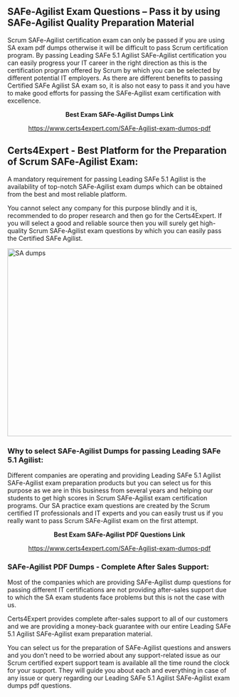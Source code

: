 <h2><strong>SAFe-Agilist Exam Questions &ndash; Pass it by using SAFe-Agilist Quality Preparation Material</strong></h2>
<p>Scrum SAFe-Agilist certification exam can only be passed if you are using SA exam pdf dumps otherwise it will be difficult to pass Scrum certification program. By passing Leading SAFe 5.1 Agilist SAFe-Agilist certification you can easily progress your IT career in the right direction as this is the certification program offered by Scrum by which you can be selected by different potential IT employers. As there are different benefits to passing Certified SAFe Agilist SA exam so, it is also not easy to pass it and you have to make good efforts for passing the SAFe-Agilist exam certification with excellence.</p>
<p style="text-align: center;"><strong>Best Exam SAFe-Agilist Dumps Link</strong></p>
<p style="text-align: center;"><a href="exam%20link">https://www.certs4expert.com/SAFe-Agilist-exam-dumps-pdf</a></p>
<h2><strong>Certs4Expert - Best Platform for the Preparation of Scrum SAFe-Agilist Exam:&nbsp; </strong></h2>
<p>A mandatory requirement for passing Leading SAFe 5.1 Agilist is the availability of top-notch SAFe-Agilist exam dumps which can be obtained from the best and most reliable platform.</p>
<p>You cannot select any company for this purpose blindly and it is, recommended to do proper research and then go for the Certs4Expert. If you will select a good and reliable source then you will surely get high-quality Scrum SAFe-Agilist exam questions by which you can easily pass the Certified SAFe Agilist.</p>
<p><img style="display: block; margin-left: auto; margin-right: auto;" src="https://i.imgur.com/cCy1yN2.png" alt="SA dumps" width="750" height="422" /></p>
<h3><strong>Why to select SAFe-Agilist Dumps for passing Leading SAFe 5.1 Agilist:</strong></h3>
<p>Different companies are operating and providing Leading SAFe 5.1 Agilist SAFe-Agilist exam preparation products but you can select us for this purpose as we are in this business from several years and helping our students to get high scores in Scrum SAFe-Agilist exam certification programs. Our SA practice exam questions are created by the Scrum certified IT professionals and IT experts and you can easily trust us if you really want to pass Scrum SAFe-Agilist exam on the first attempt.</p>
<p style="text-align: center;"><strong>Best Exam SAFe-Agilist PDF Questions Link</strong></p>
<p style="text-align: center;"><a href="exam%20link">https://www.certs4expert.com/SAFe-Agilist-exam-dumps-pdf</a></p>
<h3><strong>SAFe-Agilist PDF Dumps - Complete After Sales Support:</strong></h3>
<p>Most of the companies which are providing SAFe-Agilist dump questions for passing different IT certifications are not providing after-sales support due to which the SA exam students face problems but this is not the case with us.</p>
<p>Certs4Expert provides complete after-sales support to all of our customers and we are providing a money-back guarantee with our entire Leading SAFe 5.1 Agilist SAFe-Agilist exam preparation material.</p>
<p>You can select us for the preparation of SAFe-Agilist questions and answers and you don&rsquo;t need to be worried about any support-related issue as our Scrum certified expert support team is available all the time round the clock for your support. They will guide you about each and everything in case of any issue or query regarding our Leading SAFe 5.1 Agilist SAFe-Agilist exam dumps pdf questions.</p>
